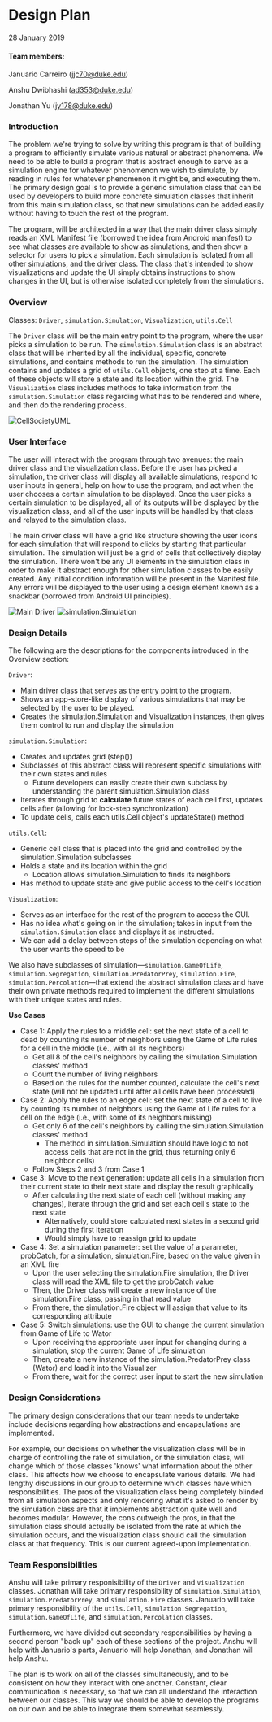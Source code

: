 Design Plan
===
28 January 2019

#### Team members:

Januario Carreiro (jjc70@duke.edu)

Anshu Dwibhashi (ad353@duke.edu)

Jonathan Yu (jy178@duke.edu)

### Introduction
The problem we're trying to solve by writing this program is that of building a program to efficiently simulate various natural or abstract phenomena. We need to be able to build a program that is abstract enough to serve as a simulation engine for whatever phenomenon we wish to simulate, by reading in rules for whatever phenomenon it might be, and executing them. The primary design goal is to provide a generic simulation class that can be used by developers to build more concrete simulation classes that inherit from this main simulation class, so that new simulations can be added easily without having to touch the rest of the program.

The program, will be architected in a way that the main driver class simply reads an XML Manifest file (borrowed the idea from Android manifest) to see what classes are available to show as simulations, and then show a selector for users to pick a simulation. Each simulation is isolated from all other simulations, and the driver class. The class that's intended to show visualizations and update the UI simply obtains instructions to show changes in the UI, but is otherwise isolated completely from the simulations.

### Overview

Classes: `Driver`, `simulation.Simulation`, `Visualization`, `utils.Cell`

The `Driver` class will be the main entry point to the program, where the user picks a simulation to be run. The `simulation.Simulation` class is an abstract class that will be inherited by all the individual, specific, concrete simulations, and contains methods to run the simulation. The simulation contains and updates a grid of `utils.Cell` objects, one step at a time. Each of these objects will store a state and its location within the grid. The `Visualization` class includes methods to take information from the `simulation.Simulation` class regarding what has to be rendered and where, and then do the rendering process.

![CellSocietyUML](https://i.imgur.com/Akrvfci.png)

### User Interface
The user will interact with the program through two avenues: the main driver class and the visualization class. Before the user has picked a simulation, the driver class will display all available simulations, respond to user inputs in general, help on how to use the program, and act when the user chooses a certain simulation to be displayed. Once the user picks a certain simulation to be displayed, all of its outputs will be displayed by the visualization class, and all of the user inputs will be handled by that class and relayed to the simulation class.

The main driver class will have a grid like structure showing the user icons for each simulation that will respond to clicks by starting that particular simulation. The simulation will just be a grid of cells that collectively display the simulation. There won't be any UI elements in the simulation class in order to make it abstract enough for other simulation classes to be easily created. Any initial condition information will be present in the Manifest file. Any errors will be displayed to the user using a design element known as a snackbar (borrowed from Android UI principles).

![Main Driver](https://i.imgur.com/tvMisdr.png)
![simulation.Simulation](https://i.imgur.com/IrLEbCo.png)

### Design Details 
The following are the descriptions for the components introduced in the Overview section:

`Driver`:
* Main driver class that serves as the entry point to the program.
* Shows an app-store-like display of various simulations that may be selected by the user to be played.
* Creates the simulation.Simulation and Visualization instances, then gives them control to run and display the simulation

`simulation.Simulation`:
* Creates and updates grid (step())
* Subclasses of this abstract class will represent specific simulations with their own states and rules
    * Future developers can easily create their own subclass by understanding the parent simulation.Simulation class
* Iterates through grid to **calculate** future states of each cell first, updates cells after (allowing for lock-step synchronization)
* To update cells, calls each utils.Cell object's updateState() method

`utils.Cell`:
* Generic cell class that is placed into the grid and controlled by the simulation.Simulation subclasses
* Holds a state and its location within the grid
    * Location allows simulation.Simulation to finds its neighbors
* Has method to update state and give public access to the cell's location

`Visualization`:
* Serves as an interface for the rest of the program to access the GUI.
* Has no idea what's going on in the simulation; takes in input from the `simulation.Simulation` class and displays it as instructed.
* We can add a delay between steps of the simulation depending on what the user wants the speed to be

We also have subclasses of simulation—`simulation.GameOfLife`, `simulation.Segregation`, `simulation.PredatorPrey`, `simulation.Fire`, `simulation.Percolation`—that extend the abstract simulation class and have their own private methods required to implement the different simulations with their unique states and rules.

__**Use Cases**__
* Case 1: Apply the rules to a middle cell: set the next state of a cell to dead by counting its number of neighbors using the Game of Life rules for a cell in the middle (i.e., with all its neighbors)
    * Get all 8 of the cell's neighbors by calling the simulation.Simulation classes' method
    * Count the number of living neighbors
    * Based on the rules for the number counted, calculate the cell's next state (will not be updated until after all cells have been processed)
* Case 2: Apply the rules to an edge cell: set the next state of a cell to live by counting its number of neighbors using the Game of Life rules for a cell on the edge (i.e., with some of its neighbors missing)
    * Get only 6 of the cell's neighbors by calling the simulation.Simulation classes' method
        * The method in simulation.Simulation should have logic to not access cells that are not in the grid, thus returning only 6 neighbor cells)
    * Follow Steps 2 and 3 from Case 1
* Case 3: Move to the next generation: update all cells in a simulation from their current state to their next state and display the result graphically
    * After calculating the next state of each cell (without making any changes), iterate through the grid and set each cell's state to the next state
        * Alternatively, could store calculated next states in a second grid during the first iteration
        * Would simply have to reassign grid to update
* Case 4: Set a simulation parameter: set the value of a parameter, probCatch, for a simulation, simulation.Fire, based on the value given in an XML fire
    * Upon the user selecting the simulation.Fire simulation, the Driver class will read the XML file to get the probCatch value
    * Then, the Driver class will create a new instance of the simulation.Fire class, passing in that read value
    * From there, the simulation.Fire object will assign that value to its corresponding attribute
* Case 5: Switch simulations: use the GUI to change the current simulation from Game of Life to Wator
    * Upon receiving the appropriate user input for changing during a simulation, stop the current Game of Life simulation
    * Then, create a new instance of the simulation.PredatorPrey class (Wator) and load it into the Visualizer
    * From there, wait for the correct user input to start the new simulation

### Design Considerations
The primary design considerations that our team needs to undertake include decisions regarding how abstractions and encapsulations are implemented. <p> For example, our decisions on whether the visualization class will be in charge of controlling the rate of simulation, or the simulation class, will change which of those classes 'knows' what information about the other class. This affects how we choose to encapsulate various details. We had lengthy discussions in our group to determine which classes have which responsibilities. The pros of the visualization class being completely blinded from all simulation aspects and only rendering what it's asked to render by the simulation class are that it implements abstraction quite well and becomes modular. However, the cons outweigh the pros, in that the simulation class should actually be isolated from the rate at which the simulation occurs, and the visualization class should call the simulation class at that frequency. This is our current agreed-upon implementation.
### Team Responsibilities
Anshu will take primary responisibility of the `Driver` and `Visualization` classes. Jonathan will take
primary responsibility of `simulation.Simulation`, `simulation.PredatorPrey`, and `simulation.Fire` classes. Januario will take primary
responsibility of the `utils.Cell`, `simulation.Segregation`, `simulation.GameOfLife`, and `simulation.Percolation` classes.

Furthermore, we have divided out secondary responsibilities by having a second person "back up" each of these sections of the project. Anshu will help with Januario's parts, Januario will help Jonathan, and Jonathan will help Anshu.

The plan is to work on all of the classes simultaneously, and to be consistent on how they interact with one another. Constant, clear communication is necessary, so that we can all understand the interaction between our classes. This way we should be able to develop the programs on our own and be able to integrate them somewhat seamlessly.